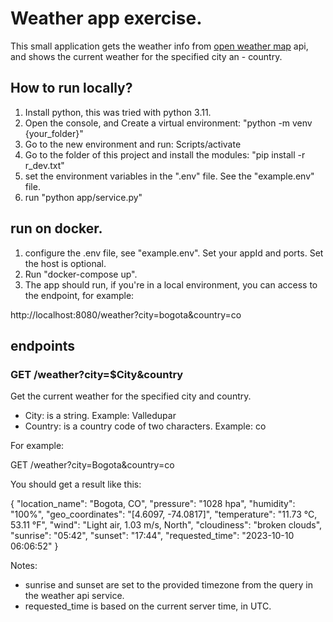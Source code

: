 # Weather app exercise.

This small application gets the weather info from
[open weather map](https://openweathermap.org/)
api, and shows the current weather for the specified city an - country.

## How to run locally?

1. Install python, this was tried with python 3.11.
2. Open the console, and Create a virtual environment: "python -m venv {your_folder}"
3. Go to the new environment and run: Scripts/activate
4. Go to the folder of this project and install the modules: "pip install -r r_dev.txt"
5. set the environment variables in the ".env" file. See the "example.env" file.
6. run "python app/service.py"

## run on docker.

1. configure the .env file, see "example.env". Set your appId and ports. Set the host is optional.
2. Run "docker-compose up".
3. The app should run, if you're in a local environment, you can access to the endpoint, for example:

http://localhost:8080/weather?city=bogota&country=co

## endpoints

### GET /weather?city=$City&country

Get the current weather for the specified city and country.

- City: is a string. Example: Valledupar
- Country: is a country code of two characters. Example: co

For example:

GET /weather?city=Bogota&country=co

You should get a result like this:

{
    "location_name": "Bogota, CO",
    "pressure": "1028 hpa",
    "humidity": "100%",
    "geo_coordinates": "[4.6097, -74.0817]",
    "temperature": "11.73 °C, 53.11 °F",
    "wind": "Light air, 1.03 m/s, North",
    "cloudiness": "broken clouds",
    "sunrise": "05:42",
    "sunset": "17:44",
    "requested_time": "2023-10-10 06:06:52"
}

Notes:

* sunrise and sunset are set to the provided timezone from the query in the weather api service.
* requested_time is based on the current server time, in UTC.

